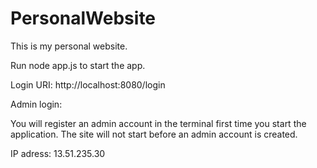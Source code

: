 # PersonalWebsite

This is my personal website.

Run node app.js to start the app.

Login URI: http://localhost:8080/login

Admin login:

You will register an admin account in the terminal first time you start the application.
The site will not start before an admin account is created.

IP adress: 13.51.235.30